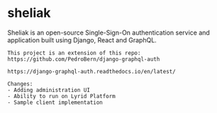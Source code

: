 # sheliak
Sheliak is an open-source Single-Sign-On authentication service and application built using Django, React and GraphQL.


```
This project is an extension of this repo: https://github.com/PedroBern/django-graphql-auth

https://django-graphql-auth.readthedocs.io/en/latest/

Changes:
- Adding administration UI
- Ability to run on Lyrid Platform 
- Sample client implementation

```